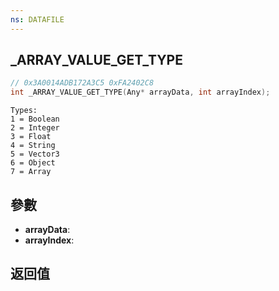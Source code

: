 ```yaml
---
ns: DATAFILE
---
```

## _ARRAY_VALUE_GET_TYPE

```c
// 0x3A0014ADB172A3C5 0xFA2402C8
int _ARRAY_VALUE_GET_TYPE(Any* arrayData, int arrayIndex);
```

```
Types:  
1 = Boolean  
2 = Integer  
3 = Float  
4 = String  
5 = Vector3  
6 = Object  
7 = Array  
```

## 參數
* **arrayData**: 
* **arrayIndex**: 

## 返回值
